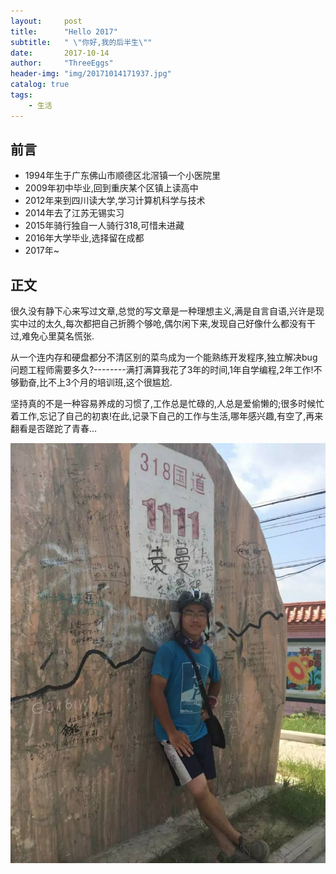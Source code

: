 ```yaml
---
layout:     post
title:      "Hello 2017"
subtitle:   " \"你好,我的后半生\""
date:       2017-10-14
author:     "ThreeEggs"
header-img: "img/20171014171937.jpg"
catalog: true
tags:
    - 生活
---
```



## 前言

* 1994年生于广东佛山市顺德区北滘镇一个小医院里
* 2009年初中毕业,回到重庆某个区镇上读高中
* 2012年来到四川读大学,学习计算机科学与技术
* 2014年去了江苏无锡实习
* 2015年骑行独自一人骑行318,可惜未进藏
* 2016年大学毕业,选择留在成都
* 2017年~
## 正文

很久没有静下心来写过文章,总觉的写文章是一种理想主义,满是自言自语,兴许是现实中过的太久,每次都把自己折腾个够呛,偶尔闲下来,发现自己好像什么都没有干过,难免心里莫名慌张.

从一个连内存和硬盘都分不清区别的菜鸟成为一个能熟练开发程序,独立解决bug问题工程师需要多久?--------满打满算我花了3年的时间,1年自学编程,2年工作!不够勤奋,比不上3个月的培训班,这个很尴尬.

坚持真的不是一种容易养成的习惯了,工作总是忙碌的,人总是爱偷懒的;很多时候忙着工作,忘记了自己的初衷!在此,记录下自己的工作与生活,哪年感兴趣,有空了,再来翻看是否蹉跎了青春...

![](img/20171014171930.jpg)


